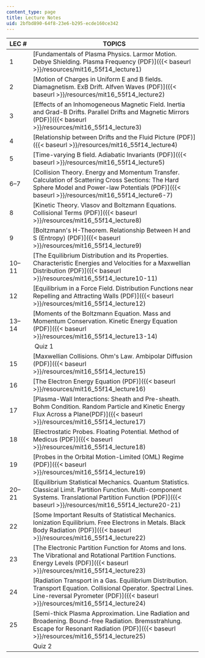 ```yaml
---
content_type: page
title: Lecture Notes
uid: 2bfbd890-64f8-23e6-b295-ecde160ce342
---
```


| LEC # | TOPICS |
| --- | --- |
| 1 | [Fundamentals of Plasma Physics. Larmor Motion. Debye Shielding. Plasma Frequency (PDF)]({{< baseurl >}}/resources/mit16_55f14_lecture1) |
| 2 | [Motion of Charges in Uniform E and B fields. Diamagnetism. ExB Drift. Alfven Waves (PDF)]({{< baseurl >}}/resources/mit16_55f14_lecture2) |
| 3 | [Effects of an Inhomogeneous Magnetic Field. Inertia and Grad-B Drifts. Parallel Drifts and Magnetic Mirrors (PDF)]({{< baseurl >}}/resources/mit16_55f14_lecture3) |
| 4 | [Relationship between Drifts and the Fluid Picture (PDF)]({{< baseurl >}}/resources/mit16_55f14_lecture4) |
| 5 | [Time-varying B field. Adiabatic Invariants (PDF)]({{< baseurl >}}/resources/mit16_55f14_lecture5) |
| 6–7 | [Collision Theory. Energy and Momentum Transfer. Calculation of Scattering Cross Sections: The Hard Sphere Model and Power-law Potentials (PDF)]({{< baseurl >}}/resources/mit16_55f14_lecture6-7) |
| 8 | [Kinetic Theory. Vlasov and Boltzmann Equations. Collisional Terms (PDF)]({{< baseurl >}}/resources/mit16_55f14_lecture8) |
| 9 | [Boltzmann's H-Theorem. Relationship Between H and S (Entropy) (PDF)]({{< baseurl >}}/resources/mit16_55f14_lecture9) |
| 10–11 | [The Equilibrium Distribution and its Properties. Characteristic Energies and Velocities for a Maxwellian Distribution (PDF)]({{< baseurl >}}/resources/mit16_55f14_lecture10-11) |
| 12 | [Equilibrium in a Force Field. Distribution Functions near Repelling and Attracting Walls (PDF)]({{< baseurl >}}/resources/mit16_55f14_lecture12) |
| 13–14 | [Moments of the Boltzmann Equation. Mass and Momentum Conservation. Kinetic Energy Equation (PDF)]({{< baseurl >}}/resources/mit16_55f14_lecture13-14) |
| &nbsp; |  Quiz 1 |
| 15 | [Maxwellian Collisions. Ohm's Law. Ambipolar Diffusion (PDF)]({{< baseurl >}}/resources/mit16_55f14_lecture15) |
| 16 | [The Electron Energy Equation (PDF)]({{< baseurl >}}/resources/mit16_55f14_lecture16) |
| 17 | [Plasma-Wall Interactions: Sheath and Pre-sheath. Bohm Condition. Random Particle and Kinetic Energy Flux Across a Plane(PDF)]({{< baseurl >}}/resources/mit16_55f14_lecture17) |
| 18 | [Electrostatic Probes. Floating Potential. Method of Medicus (PDF)]({{< baseurl >}}/resources/mit16_55f14_lecture18) |
| 19 | [Probes in the Orbital Motion-Limited (OML) Regime (PDF)]({{< baseurl >}}/resources/mit16_55f14_lecture19) |
| 20–21 | [Equilibrium Statistical Mechanics. Quantum Statistics. Classical Limit. Partition Function. Multi-component Systems. Translational Partition Function (PDF)]({{< baseurl >}}/resources/mit16_55f14_lecture20-21) |
| 22 | [Some Important Results of Statistical Mechanics. Ionization Equilibrium. Free Electrons in Metals. Black Body Radiation (PDF)]({{< baseurl >}}/resources/mit16_55f14_lecture22) |
| 23 | [The Electronic Partition Function for Atoms and Ions. The Vibrational and Rotational Partition Functions. Energy Levels (PDF)]({{< baseurl >}}/resources/mit16_55f14_lecture23) |
| 24 | [Radiation Transport in a Gas. Equilibrium Distribution. Transport Equation. Collisional Operator. Spectral Lines. Line-reversal Pyrometer (PDF)]({{< baseurl >}}/resources/mit16_55f14_lecture24) |
| 25 | [Semi-thick Plasma Approximation. Line Radiation and Broadening. Bound-free Radiation. Bremsstrahlung. Escape for Resonant Radiation (PDF)]({{< baseurl >}}/resources/mit16_55f14_lecture25) |
| &nbsp; | Quiz 2